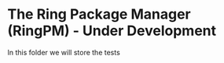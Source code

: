 The Ring Package Manager (RingPM) - Under Development
=====================================================

In this folder we will store the tests 

